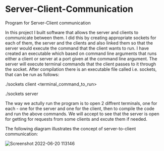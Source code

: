 # Server-Client-Communication
Program for Server-Client communication


In this project I built software that allows the server and clients to communicate between them. I did this by creating appropriate sockets for each of them, the server and the clients and also linked them so that the server would execute the command that the client wants to run.
I have created an executable which based on command line arguments that runs either a client or server at a port given at the command line argument.
The server will execute terminal commands that the client passes to it through the socket.
After compilation there is an executable file called i.e. sockets, that can be run as follows:

./sockets client <port> <terminal_command_to_run>
  
./sockets server <port>

  The way we actully run the program is to open 2 diffrent terminals, one for each - one for the server and one for the client, then to compile the 
  code and run the above commands. We will accept to see that the server is open for getting for requests from some clients and excute them if needed. 
  
  The following diagram illustrates the concept of server-to-client communication: 
  
  ![Screenshot 2022-06-20 113146](https://user-images.githubusercontent.com/64755588/174560010-5ce44593-91dd-41bb-9ef8-918337181fa5.png)
